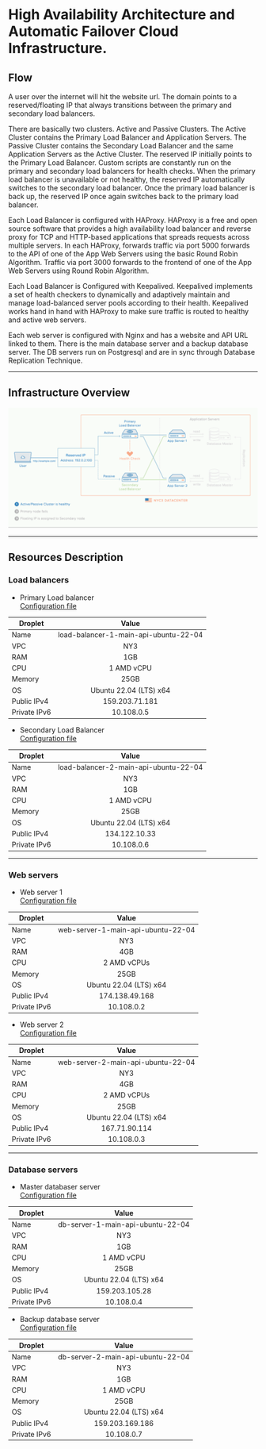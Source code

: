# High Availability Architecture and Automatic Failover Cloud Infrastructure.

## Flow

A user over the internet will hit the website url. The domain points to a reserved/floating IP that always transitions between the primary and secondary load balancers. 

There are basically two clusters. Active and Passive Clusters. The Active Cluster contains the Primary Load Balancer and Application Servers. The Passive Cluster contains the Secondary Load Balancer and the same Application Servers as the Active Cluster. The reserved IP initially points to the Primary Load Balancer. Custom scripts are constantly run on the primary and secondary load balancers for health checks. When the primary load balancer is unavailable or not healthy, the reserved IP automatically switches to the secondary load balancer. Once the primary load balancer is back up, the reserved IP once again switches back to the primary load balancer.

Each Load Balancer is configured with HAProxy. HAProxy is a free and open source software that provides a high availability load balancer and reverse proxy for TCP and HTTP-based applications that spreads requests across multiple servers. In each HAProxy, forwards traffic via port 5000 forwards to the API of one of the App Web Servers using the basic Round Robin Algorithm. Traffic via port 3000 forwards to the frontend of one of the App Web Servers using Round Robin Algorithm. 

Each Load Balancer is Configured with Keepalived. Keepalived implements a set of health checkers to dynamically and adaptively maintain and manage load-balanced server pools according to their health. Keepalived works hand in hand with HAProxy to make sure traffic is routed to healthy and active web servers.

Each web server is configured with Nginx and has a website and API URL linked to them. There is the main database server and a backup database server. The DB servers run on Postgresql and are in sync through Database Replication Technique.

-------------------------------------------------------------
## Infrastructure Overview
![image info](./assets/infrastructure.gif)

-------------------------------------------------------------
## Resources Description
### Load balancers
- Primary Load balancer <br>
[Configuration file](https://github.com/divinirakiza/cloud-config/blob/main/load-balancers/primary-load-balancer.md)

| Droplet   |      Value   |
|----------|:-------------:|
| Name |  load-balancer-1-main-api-ubuntu-22-04 |
| VPC  | NY3 |
| RAM |    1GB  |
| CPU |    1 AMD vCPU  |
| Memory |    25GB  |
| OS | Ubuntu 22.04 (LTS) x64 |
| Public IPv4 |    159.203.71.181  |
| Private IPv6 |    10.108.0.5   |

- Secondary Load Balancer<br>
[Configuration file](https://github.com/divinirakiza/cloud-config/blob/main/load-balancers/secondary-load-balancer.md)

| Droplet   |      Value   |
|----------|:-------------:|
| Name |  load-balancer-2-main-api-ubuntu-22-04 |
| VPC  | NY3 |
| RAM |    1GB  |
| CPU |    1 AMD vCPU  |
| Memory |    25GB  |
| OS | Ubuntu 22.04 (LTS) x64 |
| Public IPv4 |    134.122.10.33  |
| Private IPv6 |    10.108.0.6   |

-------------------------------------------------------------

### Web servers
- Web server 1<br>
[Configuration file](https://github.com/divinirakiza/cloud-config/blob/main/web-servers/web-server-1.md)

| Droplet   |      Value   |
|----------|:-------------:|
| Name |  web-server-1-main-api-ubuntu-22-04 |
| VPC  | NY3 |
| RAM |    4GB  |
| CPU |    2 AMD vCPUs  |
| Memory |    25GB  |
| OS | Ubuntu 22.04 (LTS) x64 |
| Public IPv4 |    174.138.49.168  |
| Private IPv6 |    10.108.0.2 |

- Web server 2 <br>
[Configuration file](https://github.com/divinirakiza/cloud-config/blob/main/web-servers/web-server-1.md)

| Droplet   |      Value   |
|----------|:-------------:|
| Name |  web-server-2-main-api-ubuntu-22-04 |
| VPC  | NY3 |
| RAM |    4GB  |
| CPU |    2 AMD vCPUs  |
| Memory |    25GB  |
| OS | Ubuntu 22.04 (LTS) x64 |
| Public IPv4 |    167.71.90.114  |
| Private IPv6 |    10.108.0.3 |


-------------------------------------------------------------
### Database servers
- Master databaser server <br>
[Configuration file](https://github.com/divinirakiza/cloud-config/blob/main/database-servers/master-database-server.md)

| Droplet   |      Value   |
|----------|:-------------:|
| Name |  db-server-1-main-api-ubuntu-22-04 |
| VPC  | NY3 |
| RAM |    1GB  |
| CPU |    1 AMD vCPU  |
| Memory |    25GB  |
| OS | Ubuntu 22.04 (LTS) x64 |
| Public IPv4 |    159.203.105.28  |
| Private IPv6 |    10.108.0.4 |

- Backup database server <br>
[Configuration file](https://github.com/divinirakiza/cloud-config/blob/main/database-servers/backup-database-server.md)

| Droplet   |      Value   |
|----------|:-------------:|
| Name |  db-server-2-main-api-ubuntu-22-04 |
| VPC  | NY3 |
| RAM |    1GB  |
| CPU |    1 AMD vCPU  |
| Memory |    25GB  |
| OS | Ubuntu 22.04 (LTS) x64 |
| Public IPv4 |    159.203.169.186  |
| Private IPv6 |    10.108.0.7 |

